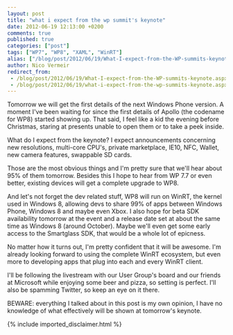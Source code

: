 ```yaml
---
layout: post
title: "what i expect from the wp summit's keynote"
date: 2012-06-19 12:13:00 +0200
comments: true
published: true
categories: ["post"]
tags: ["WP7", "WP8", "XAML", "WinRT"]
alias: ["/blog/post/2012/06/19/What-I-expect-from-the-WP-summits-keynote.aspx", "/blog/post/2012/06/19/what-i-expect-from-the-wp-summits-keynote.aspx"]
author: Nico Vermeir
redirect_from:
 - /blog/post/2012/06/19/What-I-expect-from-the-WP-summits-keynote.aspx
 - /blog/post/2012/06/19/what-i-expect-from-the-wp-summits-keynote.aspx
---
```

<p>Tomorrow we will get the first details of the next Windows Phone version. A moment I've been waiting for since the first details of Apollo (the codename for WP8) started showing up. That said, I feel like a kid the evening before Christmas, staring at presents unable to open them or to take a peek inside.</p>
<p>What do I expect from the keynote? I expect announcements concerning new resolutions, multi-core CPU's, private marketplace, IE10, NFC, Wallet, new camera features, swappable SD cards.</p>
<p>Those are the most obvious things and I'm pretty sure that we'll hear about 95% of them tomorrow. Besides this I hope to hear from WP 7.7 or even better, existing devices will get a complete upgrade to WP8.</p>
<p>And let's not forget the dev related stuff, WP8 will run on WinRT, the kernel used in Windows 8, allowing devs to share 99% of apps between Windows Phone, Windows 8 and maybe even Xbox. I also hope for beta SDK availability tomorrow at the event and a release date set at about the same time as Windows 8 (around October). Maybe we'll even get some early access to the Smartglass SDK, that would be a whole lot of epicness.</p>
<p>No matter how it turns out, I'm pretty confident that it will be awesome. I'm already looking forward to using the complete WinRT ecosystem, but even more to developing apps that plug into each and every WinRT client.</p>
<p>I'll be following the livestream with our User Group's board and our friends at Microsoft while enjoying some beer and pizza, so setting is perfect. I'll also be spamming Twitter, so keep an eye on it there.</p>
<p>BEWARE: everything I talked about in this post is my own opinion, I have no knowledge of what effectively will be shown at tomorrow's keynote.</p>
{% include imported_disclaimer.html %}
